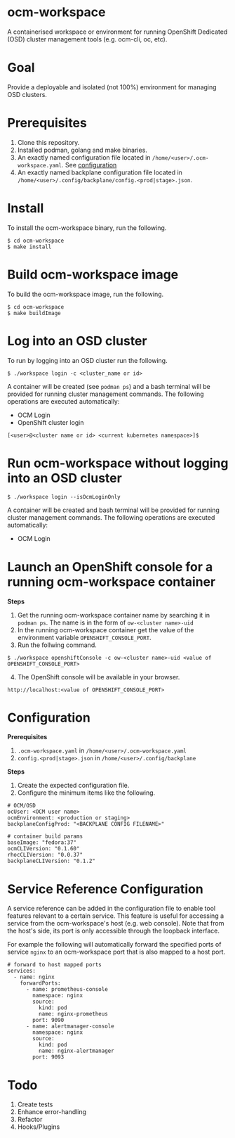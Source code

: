 # ocm-workspace
A containerised workspace or environment for running OpenShift Dedicated (OSD) cluster management tools (e.g. ocm-cli, oc, etc).

# Goal
Provide a deployable and isolated (not 100%) environment for managing OSD clusters.

# Prerequisites
1. Clone this repository.
2. Installed podman, golang and make binaries.
3. An exactly named configuration file located in `/home/<user>/.ocm-workspace.yaml`. See [configuration](#configuration)
4. An exactly named backplane configuration file located in `/home/<user>/.config/backplane/config.<prod|stage>.json`.


# Install
To install the ocm-workspace binary, run the following.

```
$ cd ocm-workspace
$ make install
```

# Build ocm-workspace image
To build the ocm-workspace image, run the following.

```
$ cd ocm-workspace
$ make buildImage
```

# Log into an OSD cluster
To run by logging into an OSD cluster run the following.

```
$ ./workspace login -c <cluster_name or id>
```

A container will be created (see `podman ps`) and a bash terminal will be provided for running cluster management commands. The following operations are executed automatically:

- OCM Login
- OpenShift cluster login

```
[<user>@<cluster name or id> <current kubernetes namespace>]$
```

# Run ocm-workspace without logging into an OSD cluster
```
$ ./workspace login --isOcmLoginOnly
```

A container will be created and bash terminal will be provided for running cluster management commands. The following operations are executed automatically:
- OCM Login

# Launch an OpenShift console for a running ocm-workspace container
**Steps**
1. Get the running ocm-workspace container name by searching it in `podman ps`. The name is in the form of `ow-<cluster name>-uid`
2. In the running ocm-workspace container get the value of the environment variable `OPENSHIFT_CONSOLE_PORT`.
3. Run the follwing command.

```
$ ./workspace openshiftConsole -c ow-<cluster name>-uid <value of OPENSHIFT_CONSOLE_PORT>
```
4. The OpenShift console will be available in your browser.

```
http://localhost:<value of OPENSHIFT_CONSOLE_PORT>
```


# Configuration
**Prerequisites**
1. `.ocm-workspace.yaml` in `/home/<user>/.ocm-workspace.yaml`
2. `config.<prod|stage>.json` in `/home/<user>/.config/backplane`


**Steps**
1. Create the expected configuration file.
2. Configure the minimum items like the following.

```
# OCM/OSD
ocUser: <OCM user name>
ocmEnvironment: <production or staging>
backplaneConfigProd: "<BACKPLANE CONFIG FILENAME>"

# container build params
baseImage: "fedora:37"
ocmCLIVersion: "0.1.60"
rhocCLIVersion: "0.0.37"
backplaneCLIVersion: "0.1.2"
```

# Service Reference Configuration
A service reference can be added in the configuration file to enable tool features relevant to a certain service. This feature is useful for accessing a service from the ocm-workspace's host (e.g. web console). Note that from the host's side, its port is only accessible through the loopback interface.

For example the following will automatically forward the specified ports of service `nginx` to an ocm-workspace port that is also mapped to a host port.

```
# forward to host mapped ports
services:
  - name: nginx
    forwardPorts:
      - name: prometheus-console
        namespace: nginx
        source:
          kind: pod
          name: nginx-prometheus
        port: 9090
      - name: alertmanager-console
        namespace: nginx
        source:
          kind: pod
          name: nginx-alertmanager
        port: 9093
```


# Todo
1. Create tests
2. Enhance error-handling
3. Refactor
4. Hooks/Plugins

